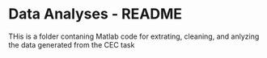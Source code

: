 # Data Analyses - README

THis is a folder contaning Matlab code for extrating, cleaning, and anlyzing the data generated from the CEC task
